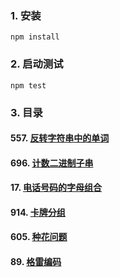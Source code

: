 ### 1. 安装
```
npm install
```

### 2. 启动测试
```
npm test
```

### 3. 目录

#### 557. [反转字符串中的单词](https://github.com/materialcoder/leetcode-js/code/string/557.js)
#### 696. [计数二进制子串](https://github.com/materialcoder/leetcode-js/code/string/696.js)
#### 17. [电话号码的字母组合](https://github.com/materialcoder/leetcode-js/code/array/17.js)
#### 914. [卡牌分组](https://github.com/materialcoder/leetcode-js/code/array/914.js)
#### 605. [种花问题](https://github.com/materialcoder/leetcode-js/code/array/605.js)
#### 89. [格雷编码](https://github.com/materialcoder/leetcode-js/code/array/89.js)
